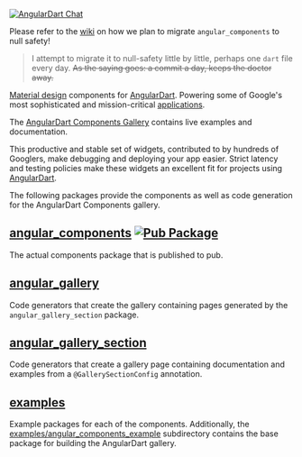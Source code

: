 [![AngularDart Chat](https://img.shields.io/gitter/room/angulardart/community?color=blue&label=angulardart%2Fcommunity&logo=matrix)](https://gitter.im/angulardart/community)

Please refer to the [wiki](https://github.com/angulardart-community/angular_components/wiki) on how we plan to migrate `angular_components` to null safety! 

> I attempt to migrate it to null-safety little by little, perhaps one `dart` file every day. ~~As the saying goes: a commit a day, keeps the doctor away.~~

[Material design] components for [AngularDart]. Powering some of Google's most
sophisticated and mission-critical [applications].

The [AngularDart Components Gallery] contains live examples and documentation.

This productive and stable set of widgets, contributed to by hundreds of
Googlers, make debugging and deploying your app easier. Strict latency and
testing policies make these widgets an excellent fit for projects using
[AngularDart].

[Material design]: https://material.io/guidelines
[AngularDart]: https://pub.dev/packages/angular
[applications]: https://news.dartlang.org/2016/03/the-new-adwords-ui-uses-dart-we-asked.html
[AngularDart Components Gallery]: https://angulardart.github.io/angular_components/

The following packages provide the components as well as code generation for the
AngularDart Components gallery.

## [angular_components]&nbsp;[![Pub Package](https://img.shields.io/pub/v/angular_components.svg)](https://pub.dev/packages/angular_components)

The actual components package that is published to pub.

## [angular_gallery]

Code generators that create the gallery containing pages generated by the
`angular_gallery_section` package.

## [angular_gallery_section]

Code generators that create a gallery page containing documentation and examples
from a `@GallerySectionConfig` annotation.

## [examples]

Example packages for each of the components. Additionally, the
[examples/angular_components_example] subdirectory contains the base package
for building the AngularDart gallery.

[angular_components]: (https://github.com/angulardart/angular_components/tree/master/angular_components)
[angular_gallery]: (https://github.com/angulardart/angular_components/tree/master/angular_gallery)
[angular_gallery_section]: (https://github.com/angulardart/angular_components/tree/master/angular_gallery_section)
[examples]: (https://github.com/angulardart/angular_components/tree/master/examples)
[examples/angular_components_example]: (https://github.com/angulardart/angular_components/tree/master/examples/angular_components_example)
